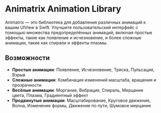# Animatrix Animation Library

Animatrix — это библиотека для добавления различных анимаций к вашим UIView в Swift. Улучшите пользовательский интерфейс с помощью множества предопределённых анимаций, включая простые эффекты, такие как появление и исчезновение, и более сложные анимации, такие как спирали и эффекты плазмы.

## Возможности

- **Простые анимации**: Появление, Исчезновение, Тряска, Пульсация, Взрыв
- **Сложные анимации**: Комбинация изменений масштаба, вращения и прозрачности
- **Весёлые анимации**: Моргание, Вибрация, Спираль, Мерцание цвета, Плазма, Градиентный эффект
- **Продвинутые анимации**: Масштабирование, Круговое движение, Волна, Изменение формы, Движение по пути, Шумовое мерцание
